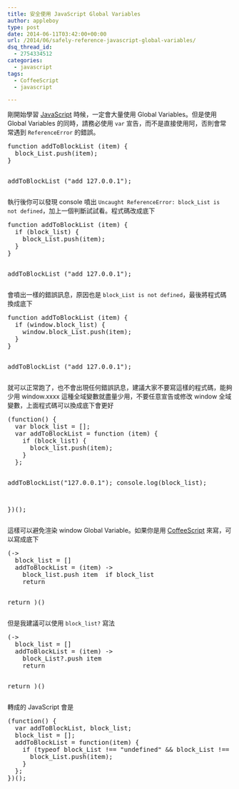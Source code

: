 ```yaml
---
title: 安全使用 JavaScript Global Variables
author: appleboy
type: post
date: 2014-06-11T03:42:00+00:00
url: /2014/06/safely-reference-javascript-global-variables/
dsq_thread_id:
  - 2754334512
categories:
  - javascript
tags:
  - CoffeeScript
  - javascript

---
```

剛開始學習 [JavaScript][1] 時候，一定會大量使用 Global Variables。但是使用 Global Variables 的同時，請務必使用 `var` 宣告，而不是直接使用阿，否則會常常遇到 `ReferenceError` 的錯誤。

<div>
  <pre class="brush: jscript; title: ; notranslate" title="">function addToBlockList (item) {
  block_List.push(item);
}

addToBlockList ("add 127.0.0.1");</pre>
</div>

執行後你可以發現 console 噴出 `Uncaught ReferenceError: block_List is not defined`，加上一個判斷試試看。程式碼改成底下

<div>
  <pre class="brush: jscript; title: ; notranslate" title="">function addToBlockList (item) {
  if (block_list) {
    block_List.push(item);
  }
}

addToBlockList ("add 127.0.0.1");</pre>
</div>

<!--more-->

會噴出一樣的錯誤訊息，原因也是 `block_List is not defined`，最後將程式碼換成底下

<div>
  <pre class="brush: jscript; title: ; notranslate" title="">function addToBlockList (item) {
  if (window.block_list) {
    window.block_List.push(item);
  }
}

addToBlockList ("add 127.0.0.1");</pre>
</div>

就可以正常跑了，也不會出現任何錯誤訊息，建議大家不要寫這樣的程式碼，能夠少用 window.xxxx 這種全域變數就盡量少用，不要任意宣告或修改 window 全域變數，上面程式碼可以換成底下會更好

<div>
  <pre class="brush: jscript; title: ; notranslate" title="">(function() {
  var block_list = [];
  var addToBlockList = function (item) {
    if (block_list) {
      block_list.push(item);
    }
  };
    
  addToBlockList("127.0.0.1");
  console.log(block_list);
  
})();</pre>
</div>

這樣可以避免渲染 window Global Variable。如果你是用 [CoffeeScript][2] 來寫，可以寫成底下

<div>
  <pre class="brush: jscript; title: ; notranslate" title="">(->
  block_list = []
  addToBlockList = (item) ->
    block_list.push item  if block_list
    return

  return
)()</pre>
</div>

但是我建議可以使用 `block_list?` 寫法

<div>
  <pre class="brush: jscript; title: ; notranslate" title="">(->
  block_list = []
  addToBlockList = (item) ->
    block_List?.push item
    return

  return
)()</pre>
</div>

轉成的 JavaScript 會是

<div>
  <pre class="brush: jscript; title: ; notranslate" title="">(function() {
  var addToBlockList, block_list;
  block_list = [];
  addToBlockList = function(item) {
    if (typeof block_List !== "undefined" && block_List !== null) {
      block_List.push(item);
    }
  };
})();</pre>
</div>

 [1]: https://developer.mozilla.org/en-US/docs/Web/JavaScript
 [2]: http://coffeescript.org/